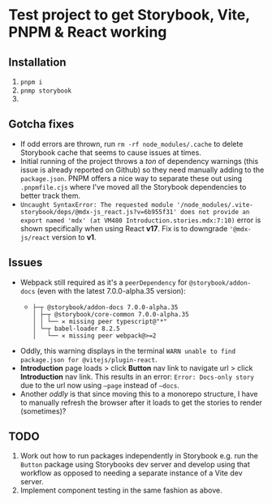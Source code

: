 # Test project to get Storybook, Vite, PNPM & React working

## Installation

1. `pnpm i`
2. `pnmp storybook`
3. 
## Gotcha fixes

* If odd errors are thrown, run `rm -rf node_modules/.cache` to delete Storybook cache that seems to cause issues at times.
* Initial running of the project throws a *ton* of dependency warnings (this issue is already reported on Github) so they need manually adding to the `package.json`. PNPM offers a nice way to separate these out using `.pnpmfile.cjs` where I've moved all the Storybook dependencies to better track them. 
* `Uncaught SyntaxError: The requested module '/node_modules/.vite-storybook/deps/@mdx-js_react.js?v=6b955f31' does not provide an export named 'mdx' (at VM480 Introduction.stories.mdx:7:10)` error is shown specifically when using React **v17**. Fix is to downgrade `'@mdx-js/react` version to **v1**.

## Issues

* Webpack still required as it's a `peerDependency` for `@storybook/addon-docs` (even with the latest 7.0.0-alpha.35 version):
  * ```
    ├─┬ @storybook/addon-docs 7.0.0-alpha.35
    │ ├─┬ @storybook/core-common 7.0.0-alpha.35
    │ │ └── ✕ missing peer typescript@"*"
    │ └─┬ babel-loader 8.2.5
    │   └── ✕ missing peer webpack@>=2
    ```
* Oddly, this warning displays in the terminal `WARN unable to find package.json for @vitejs/plugin-react`.
* **Introduction** page loads > click **Button** nav link to navigate url > click **Introduction** nav link. This results in an error: `Error: Docs-only story` due to the url now using `—page` instead of `—docs`.
* Another _oddly_ is that since moving this to a monorepo structure, I have to manually refresh the browser after it loads to get the stories to render (sometimes)?

## TODO

1. Work out how to run packages independently in Storybook e.g. run the `Button` package using Storybooks dev server and develop using that workflow as opposed to needing a separate instance of a Vite dev server.
2. Implement component testing in the same fashion as above.